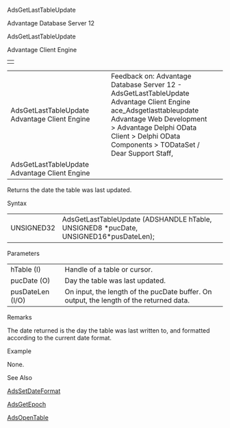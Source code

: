 AdsGetLastTableUpdate




Advantage Database Server 12  

AdsGetLastTableUpdate

Advantage Client Engine

|  |
| --- |
|  |

|  |  |  |  |  |
| --- | --- | --- | --- | --- |
| AdsGetLastTableUpdate  Advantage Client Engine |  |  | Feedback on: Advantage Database Server 12 - AdsGetLastTableUpdate Advantage Client Engine ace\_Adsgetlasttableupdate Advantage Web Development > Advantage Delphi OData Client > Delphi OData Components > TODataSet / Dear Support Staff, |  |
| AdsGetLastTableUpdate  Advantage Client Engine |  |  |  |  |

Returns the date the table was last updated.

Syntax

|  |  |
| --- | --- |
| UNSIGNED32 | AdsGetLastTableUpdate (ADSHANDLE hTable,  UNSIGNED8 \*pucDate,  UNSIGNED16\*pusDateLen); |

Parameters

|  |  |
| --- | --- |
| hTable (I) | Handle of a table or cursor. |
| pucDate (O) | Day the table was last updated. |
| pusDateLen (I/O) | On input, the length of the pucDate buffer. On output, the length of the returned data. |

Remarks

The date returned is the day the table was last written to, and formatted according to the current date format.

Example

None.

See Also

[AdsSetDateFormat](ace_adssetdateformat.htm)

[AdsGetEpoch](ace_adsgetepoch.htm)

[AdsOpenTable](ace_adsopentable.htm)